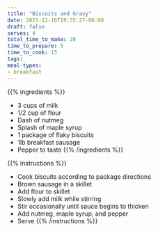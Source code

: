 ```yaml
---
title: "Biscuits and Gravy"
date: 2021-12-16T19:35:27-06:00
draft: false
serves: 4
total_time_to_make: 20
time_to_prepare: 5
time_to_cook: 15
tags:
meal-types:
- breakfast
---
```



{{% ingredients %}}
- 3 cups of milk
- 1/2 cup of flour
- Dash of nutmeg
- Splash of maple syrup
- 1 package of flaky biscuits
- 1lb breakfast sausage
- Pepper to taste
{{% /ingredients %}}

{{% instructions %}}
- Cook biscuits according to package directions
- Brown sausage in a skillet
- Add flour to skillet
- Slowly add milk while stirring
- Stir occasionally until sauce begins to thicken
- Add nutmeg, maple syrup, and pepper
- Serve
{{% /instructions %}}
